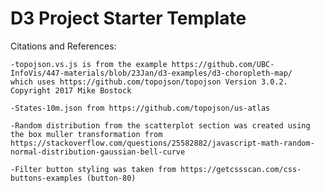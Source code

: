 # D3 Project Starter Template

Citations and References:
    
    -topojson.vs.js is from the example https://github.com/UBC-InfoVis/447-materials/blob/23Jan/d3-examples/d3-choropleth-map/
    which uses https://github.com/topojson/topojson Version 3.0.2. Copyright 2017 Mike Bostock

    -States-10m.json from https://github.com/topojson/us-atlas
    
    -Random distribution from the scatterplot section was created using the box muller transformation from 
    https://stackoverflow.com/questions/25582882/javascript-math-random-normal-distribution-gaussian-bell-curve
    
    -Filter button styling was taken from https://getcssscan.com/css-buttons-examples (button-80)
